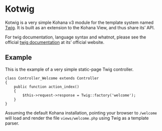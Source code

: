 Kotwig
======
Kotwig is a very simple Kohana v3 module for the template system named [Twig][]. It is built as an extension to the Kohana View, and thus share its’ API.

For twig documentation, language syntax and whatnot, please see the official [twig documentation][docs] at its’ official website.

Example
-------
This is the example of a very simple static-page Twig controller.

    class Controller_Welcome extends Controller
    {
        public function action_index()
        {
            $this->request->response = Twig::factory('welcome');
        }
    }

Assuming the default Kohana installation, pointing your browser to `/welcome` will load and render the file `views/welcome.php` using Twig as a template parser.

[Twig]: http://www.twig-project.org/
[docs]: http://www.twig-project.org/documentation
